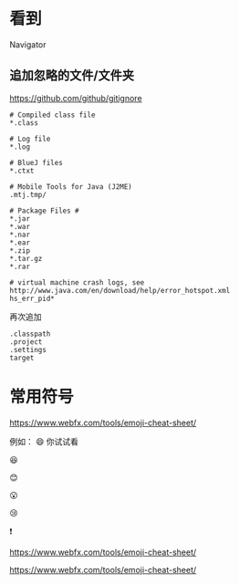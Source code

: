 # 看到



Navigator


## 追加忽略的文件/文件夹

https://github.com/github/gitignore

```
# Compiled class file
*.class

# Log file
*.log

# BlueJ files
*.ctxt

# Mobile Tools for Java (J2ME)
.mtj.tmp/

# Package Files #
*.jar
*.war
*.nar
*.ear
*.zip
*.tar.gz
*.rar

# virtual machine crash logs, see http://www.java.com/en/download/help/error_hotspot.xml
hs_err_pid*
```

再次追加

```
.classpath
.project
.settings
target
```

# 常用符号

https://www.webfx.com/tools/emoji-cheat-sheet/

例如：
:smile: 你试试看 

:laughing:

:blush:



:open_mouth:



:cry:



:exclamation:





https://www.webfx.com/tools/emoji-cheat-sheet/





https://www.webfx.com/tools/emoji-cheat-sheet/



